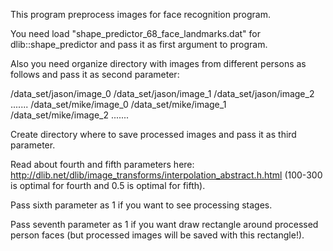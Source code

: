 This program preprocess images for face recognition program.

You need load "shape_predictor_68_face_landmarks.dat" for dlib::shape_predictor and pass it as first argument to program.

Also you need organize directory with images from different persons as follows and pass it as second parameter:

/data_set/jason/image_0
/data_set/jason/image_1
/data_set/jason/image_2
.......
/data_set/mike/image_0
/data_set/mike/image_1
/data_set/mike/image_2
.......

Create directory where to save processed images and pass it as third parameter.

Read about fourth and fifth parameters here: http://dlib.net/dlib/image_transforms/interpolation_abstract.h.html
(100-300 is optimal for fourth and 0.5 is optimal for fifth).

Pass sixth parameter as 1 if you want to see processing stages.

Pass seventh parameter as 1 if you want draw rectangle around processed person faces (but processed images will be saved with this rectangle!).



